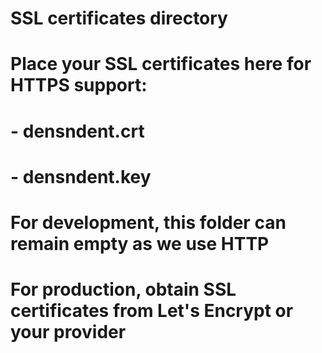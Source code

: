 # SSL certificates directory
# Place your SSL certificates here for HTTPS support:
# - densndent.crt
# - densndent.key

# For development, this folder can remain empty as we use HTTP
# For production, obtain SSL certificates from Let's Encrypt or your provider

